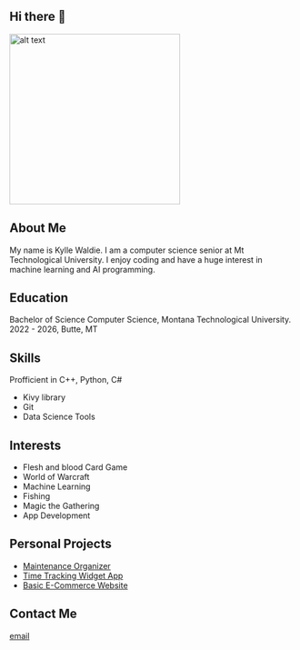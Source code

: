 ## Hi there 👋

<!--
**KylleWaldie/KylleWaldie** is a ✨ _special_ ✨ repository because its `README.md` (this file) appears on your GitHub profile.

Here are some ideas to get you started:

- 🔭 I’m currently working on ...
- 🌱 I’m currently learning ...
- 👯 I’m looking to collaborate on ...
- 🤔 I’m looking for help with ...
- 💬 Ask me about ...
- 📫 How to reach me: ...
- 😄 Pronouns: ...
- ⚡ Fun fact: ...
-->
<img src="https://scontent-ord5-2.xx.fbcdn.net/v/t39.30808-6/466973910_8699491036793203_4852094781781652840_n.jpg?_nc_cat=105&ccb=1-7&_nc_sid=a5f93a&_nc_ohc=HyIR0nULKSUQ7kNvwHCsYhr&_nc_oc=Adn5_aHulVgYf-uqf7Y6rDbInoM5FheJ9EpaoS30fvewgKnK6a4MobCFvwU5P90l-L8&_nc_zt=23&_nc_ht=scontent-ord5-2.xx&_nc_gid=3rH-N0JXqtds7NcU98AY_A&oh=00_AfYbwvih61TSRgjeB0TqhOGAkBq70M1syuUOqjQpKkR7Sg&oe=68E1B87B" alt="alt text" width="300"/>


## About Me
My name is Kylle Waldie. I am a computer science senior at Mt Technological University. I enjoy coding and have a huge interest in machine learning and AI programming.
## Education
Bachelor of Science Computer Science, Montana Technological University. 2022 - 2026, Butte, MT

## Skills
Profficient in C++, Python, C#
- Kivy library
- Git
- Data Science Tools

## Interests
- Flesh and blood Card Game
- World of Warcraft
- Machine Learning
- Fishing
- Magic the Gathering
- App Development

## Personal Projects
- [Maintenance Organizer](https://github.com/KylleWaldie/Maintenance-Organizer)
- [Time Tracking Widget App](https://github.com/KylleWaldie/DaysTillApp)
- [Basic E-Commerce Website](https://github.com/KylleWaldie/CSCI-210-Website)
## Contact Me
[email](kwaldie@mtech.edu)

